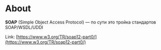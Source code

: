 # About

**SOAP** (Simple Object Access Protocol) — по сути это тройка стандартов SOAP/WSDL/UDDI

Link: [https://www.w3.org/TR/soap12-part0/](https://www.w3.org/TR/soap12-part0/)

